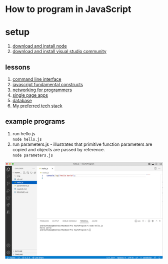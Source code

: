 # How to program in JavaScript

# setup 
1. [download and install node](https://nodejs.org/en/download/)   
2. [download and install visual studio community](https://visualstudio.microsoft.com/vs/community/)

## lessons
1. [command line interface](cli.md) 
2. [javascript fundamental constructs](readJS.md)  
3. [networking for programmers](networking.md)  
4. [single page apps](spa.md)
5. [database](db.md)
6. [My preferred tech stack](https://github.com/andrewt3000/web_development#web-development)


## example programs
1. run hello.js  
`node hello.js`
2. run parameters.js - illustrates that primitive function parameters are copied and objects are passed by reference.  
`node parameters.js`

![hello world](img/hello.png)